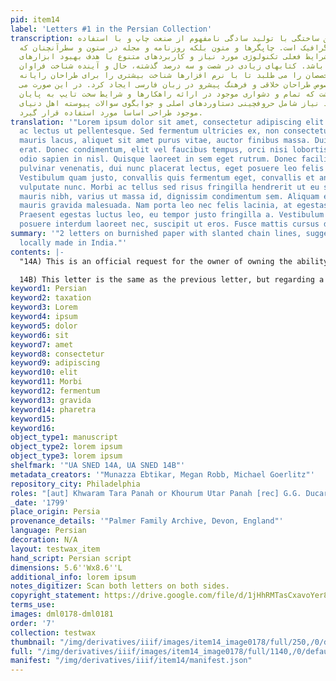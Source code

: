 ```yaml
---
pid: item14
label: 'Letters #1 in the Persian Collection'
transcription: لورم ایپسوم متن ساختگی با تولید سادگی نامفهوم از صنعت چاپ و با استفاده
  از طراحان گرافیک است. چاپگرها و متون بلکه روزنامه و مجله در ستون و سطرآنچنان که
  لازم است و برای شرایط فعلی تکنولوژی مورد نیاز و کاربردهای متنوع با هدف بهبود ابزارهای
  کاربردی می باشد. کتابهای زیادی در شصت و سه درصد گذشته، حال و آینده شناخت فراوان
  جامعه و متخصصان را می طلبد تا با نرم افزارها شناخت بیشتری را برای طراحان رایانه
  ای علی الخصوص طراحان خلاقی و فرهنگ پیشرو در زبان فارسی ایجاد کرد. در این صورت می
  توان امید داشت که تمام و دشواری موجود در ارائه راهکارها و شرایط سخت تایپ به پایان
  رسد وزمان مورد نیاز شامل حروفچینی دستاوردهای اصلی و جوابگوی سوالات پیوسته اهل دنیای
  موجود طراحی اساسا مورد استفاده قرار گیرد.
translation: '"Lorem ipsum dolor sit amet, consectetur adipiscing elit. Maecenas convallis
  ac lectus ut pellentesque. Sed fermentum ultricies ex, non consectetur lectus. Duis
  mauris lacus, aliquet sit amet purus vitae, auctor finibus massa. Duis ac lorem
  erat. Donec condimentum, elit vel faucibus tempus, orci nisi lobortis justo, a tristique
  odio sapien in nisl. Quisque laoreet in sem eget rutrum. Donec facilisis, urna in
  pulvinar venenatis, dui nunc placerat lectus, eget posuere leo felis nec massa.
  Vestibulum quam justo, convallis quis fermentum eget, convallis et ante. Proin a
  vulputate nunc. Morbi ac tellus sed risus fringilla hendrerit ut eu sem. Aliquam
  mauris nibh, varius ut massa id, dignissim condimentum sem. Aliquam eu tortor ultricies
  mauris gravida malesuada. Nam porta leo nec felis lacinia, at egestas ex sodales.
  Praesent egestas luctus leo, eu tempor justo fringilla a. Vestibulum leo ligula,
  posuere interdum laoreet nec, suscipit ut eros. Fusce mattis cursus dapibus."'
summary: '"2 letters on burnished paper with slanted chain lines, suggesting it was
  locally made in India."'
contents: |-
  "14A) This is an official request for the owner of owning the ability to collect taxation revenues in the parganah Shaahpur, which according to the letter had a revenue that was set at 39,000 rupees in 1799. This letter, at least judging from the seal, was written in 1779. The envelope addresses Ducarel as “Khudaavand-i na’amat, Khutb-ud-daulah,” which means “God of bounty, pole of governance” and was sent from Azimabad or modern-day Patnah. The letter, judging from the seal, was written by a man named Khwaram Tara Panah or Khourum Utar Panah. [Note, not written by any of Sharaf un-Nisa’s family as far as I can tell; this looks like a business letter intended only for Gerard Gustavus]

  14B) This letter is the same as the previous letter, but regarding a different parganah named Ghanapur (name uncertain)."
keyword1: Persian
keyword2: taxation
keyword3: Lorem
keyword4: ipsum
keyword5: dolor
keyword6: sit
keyword7: amet
keyword8: consectetur
keyword9: adipiscing
keyword10: elit
keyword11: Morbi
keyword12: fermentum
keyword13: gravida
keyword14: pharetra
keyword15:
keyword16:
object_type1: manuscript
object_type2: lorem ipsum
object_type3: lorem ipsum
shelfmark: '"UA SNED 14A, UA SNED 14B"'
metadata_creators: '"Munazza Ebtikar, Megan Robb, Michael Goerlitz"'
repository_city: Philadelphia
roles: "[aut] Khwaram Tara Panah or Khourum Utar Panah [rec] G.G. Ducarel"
_date: '1799'
place_origin: Persia
provenance_details: '"Palmer Family Archive, Devon, England"'
language: Persian
decoration: N/A
layout: testwax_item
hand_script: Persian script
dimensions: 5.6''Wx8.6''L
additional_info: lorem ipsum
notes_digitizer: Scan both letters on both sides.
copyright_statement: https://drive.google.com/file/d/1jHhRMTasCxavoYer89Wn8_Xn65nL0sW0/view?usp=sharing
terms_use:
images: dml0178-dml0181
order: '7'
collection: testwax
thumbnail: "/img/derivatives/iiif/images/item14_image0178/full/250,/0/default.jpg"
full: "/img/derivatives/iiif/images/item14_image0178/full/1140,/0/default.jpg"
manifest: "/img/derivatives/iiif/item14/manifest.json"
---
```

